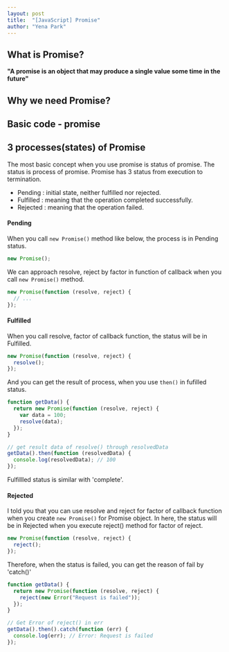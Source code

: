 ```yaml
---
layout: post
title:  "[JavaScript] Promise"
author: "Yena Park"
---
```



## What is Promise?
**"A promise is an object that may produce a single value some time in the future"**


## Why we need Promise?


## Basic code - promise


## 3 processes(states) of Promise
The most basic concept when you use promise is status of promise.
The status is process of promise. Promise has 3 status from execution to termination.
- Pending : initial state, neither fulfilled nor rejected.
- Fulfilled : meaning that the operation completed successfully.
- Rejected : meaning that the operation failed.

#### Pending
When you call `new Promise()` method like below, the process is in Pending status.

```js
new Promise();
```

We can approach resolve, reject by factor in function of callback when you call `new Promise()` method. 

```js
new Promise(function (resolve, reject) {
  // ...
});
```

#### Fulfilled
When you call resolve, factor of callback function, the status will be in Fulfilled.

```js
new Promise(function (resolve, reject) {
  resolve();
});
```

And you can get the result of process, when you use `then()` in fufilled status.

```js
function getData() {
  return new Promise(function (resolve, reject) {
    var data = 100;
    resolve(data);
  });
}

// get result data of resolve() through resolvedData
getData().then(function (resolvedData) {
  console.log(resolvedData); // 100
});
```

<p class="notice">Fulfillled status is similar with 'complete'.</p>


#### Rejected
I told you that you can use resolve and reject for factor of callback function when you create `new Promise()` for Promise object.
In here, the status will be in Rejected when you execute reject() method for factor of reject.

```js
new Promise(function (resolve, reject) {
  reject();
});
```


Therefore, when the status is failed, you can get the reason of fail by 'catch()'

```js
function getData() {
  return new Promise(function (resolve, reject) {
    reject(new Error("Request is failed"));
  });
}

// Get Error of reject() in err
getData().then().catch(function (err) {
  console.log(err); // Error: Request is failed
});
```

